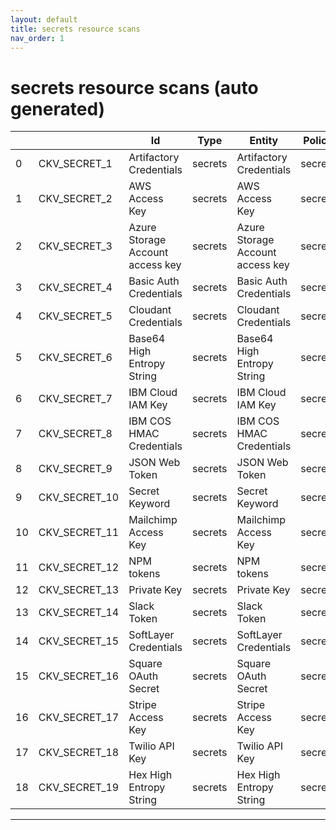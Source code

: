 ```yaml
---
layout: default
title: secrets resource scans
nav_order: 1
---
```


# secrets resource scans (auto generated)

|    |               | Id                               | Type    | Entity                           | Policy   | IaC                                                                                                                                        |
|----|---------------|----------------------------------|---------|----------------------------------|----------|--------------------------------------------------------------------------------------------------------------------------------------------|
|  0 | CKV_SECRET_1  | Artifactory Credentials          | secrets | Artifactory Credentials          | secrets  | https://github.com/bridgecrewio/checkov/tree/master/checkov/common/bridgecrew/integration_features/features/policy_metadata_integration.py |
|  1 | CKV_SECRET_2  | AWS Access Key                   | secrets | AWS Access Key                   | secrets  | https://github.com/bridgecrewio/checkov/tree/master/checkov/common/bridgecrew/integration_features/features/policy_metadata_integration.py |
|  2 | CKV_SECRET_3  | Azure Storage Account access key | secrets | Azure Storage Account access key | secrets  | https://github.com/bridgecrewio/checkov/tree/master/checkov/common/bridgecrew/integration_features/features/policy_metadata_integration.py |
|  3 | CKV_SECRET_4  | Basic Auth Credentials           | secrets | Basic Auth Credentials           | secrets  | https://github.com/bridgecrewio/checkov/tree/master/checkov/common/bridgecrew/integration_features/features/policy_metadata_integration.py |
|  4 | CKV_SECRET_5  | Cloudant Credentials             | secrets | Cloudant Credentials             | secrets  | https://github.com/bridgecrewio/checkov/tree/master/checkov/common/bridgecrew/integration_features/features/policy_metadata_integration.py |
|  5 | CKV_SECRET_6  | Base64 High Entropy String       | secrets | Base64 High Entropy String       | secrets  | https://github.com/bridgecrewio/checkov/tree/master/checkov/common/bridgecrew/integration_features/features/policy_metadata_integration.py |
|  6 | CKV_SECRET_7  | IBM Cloud IAM Key                | secrets | IBM Cloud IAM Key                | secrets  | https://github.com/bridgecrewio/checkov/tree/master/checkov/common/bridgecrew/integration_features/features/policy_metadata_integration.py |
|  7 | CKV_SECRET_8  | IBM COS HMAC Credentials         | secrets | IBM COS HMAC Credentials         | secrets  | https://github.com/bridgecrewio/checkov/tree/master/checkov/common/bridgecrew/integration_features/features/policy_metadata_integration.py |
|  8 | CKV_SECRET_9  | JSON Web Token                   | secrets | JSON Web Token                   | secrets  | https://github.com/bridgecrewio/checkov/tree/master/checkov/common/bridgecrew/integration_features/features/policy_metadata_integration.py |
|  9 | CKV_SECRET_10 | Secret Keyword                   | secrets | Secret Keyword                   | secrets  | https://github.com/bridgecrewio/checkov/tree/master/checkov/common/bridgecrew/integration_features/features/policy_metadata_integration.py |
| 10 | CKV_SECRET_11 | Mailchimp Access Key             | secrets | Mailchimp Access Key             | secrets  | https://github.com/bridgecrewio/checkov/tree/master/checkov/common/bridgecrew/integration_features/features/policy_metadata_integration.py |
| 11 | CKV_SECRET_12 | NPM tokens                       | secrets | NPM tokens                       | secrets  | https://github.com/bridgecrewio/checkov/tree/master/checkov/common/bridgecrew/integration_features/features/policy_metadata_integration.py |
| 12 | CKV_SECRET_13 | Private Key                      | secrets | Private Key                      | secrets  | https://github.com/bridgecrewio/checkov/tree/master/checkov/common/bridgecrew/integration_features/features/policy_metadata_integration.py |
| 13 | CKV_SECRET_14 | Slack Token                      | secrets | Slack Token                      | secrets  | https://github.com/bridgecrewio/checkov/tree/master/checkov/common/bridgecrew/integration_features/features/policy_metadata_integration.py |
| 14 | CKV_SECRET_15 | SoftLayer Credentials            | secrets | SoftLayer Credentials            | secrets  | https://github.com/bridgecrewio/checkov/tree/master/checkov/common/bridgecrew/integration_features/features/policy_metadata_integration.py |
| 15 | CKV_SECRET_16 | Square OAuth Secret              | secrets | Square OAuth Secret              | secrets  | https://github.com/bridgecrewio/checkov/tree/master/checkov/common/bridgecrew/integration_features/features/policy_metadata_integration.py |
| 16 | CKV_SECRET_17 | Stripe Access Key                | secrets | Stripe Access Key                | secrets  | https://github.com/bridgecrewio/checkov/tree/master/checkov/common/bridgecrew/integration_features/features/policy_metadata_integration.py |
| 17 | CKV_SECRET_18 | Twilio API Key                   | secrets | Twilio API Key                   | secrets  | https://github.com/bridgecrewio/checkov/tree/master/checkov/common/bridgecrew/integration_features/features/policy_metadata_integration.py |
| 18 | CKV_SECRET_19 | Hex High Entropy String          | secrets | Hex High Entropy String          | secrets  | https://github.com/bridgecrewio/checkov/tree/master/checkov/common/bridgecrew/integration_features/features/policy_metadata_integration.py |


---


